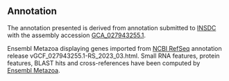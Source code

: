 **Annotation**
----------

The annotation presented is derived from annotation submitted to
[INSDC](http://www.insdc.org) with the assembly accession [GCA\_027943255.1](http://www.ebi.ac.uk/ena/data/view/GCA_027943255.1).

Ensembl Metazoa displaying genes imported from [NCBI RefSeq](https://www.ncbi.nlm.nih.gov/genome/annotation_euk/Anastrepha_obliqua/GCF_027943255.1-RS_2023_03.html) annotation release vGCF_027943255.1-RS_2023_03.html.
Small RNA features, protein features, BLAST hits and cross-references have been
computed by [Ensembl Metazoa](https://metazoa.ensembl.org/info/genome/annotation/index.html).
